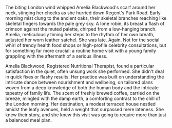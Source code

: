 The biting London wind whipped Amelia Blackwood's scarf around her neck, stinging her cheeks as she hurried down Regent's Park Road.  Early morning mist clung to the ancient oaks, their skeletal branches reaching like skeletal fingers towards the pale grey sky.  A lone robin, its breast a flash of crimson against the muted palette, chirped from a low-hanging branch.  Amelia, meticulously timing her steps to the rhythm of her own breath, adjusted her worn leather satchel.  She was late.  Again.  Not for the social whirl of trendy health food shops or high-profile celebrity consultations, but for something far more crucial: a routine home visit with a young family grappling with the aftermath of a serious illness.  

Amelia Blackwood, Registered Nutritional Therapist,  found a particular satisfaction in the quiet, often unsung work she performed.  She didn't deal in quick fixes or flashy results. Her practice was built on understanding the intricate dance between nourishment and wellbeing, on tailored plans woven from a deep knowledge of both the human body and the intricate tapestry of family life.  The scent of freshly brewed coffee, carried on the breeze, mingled with the damp earth, a comforting contrast to the chill of the London morning.   Her destination, a modest terraced house nestled amidst the leafy avenues, held a weight that surpassed mere lateness.  She knew their story, and she knew this visit was going to require more than just a balanced meal plan.
